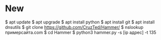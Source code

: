 # New
$ apt update
$ apt upgrade
$ apt install python
$ apt install git
$ apt install dnsutils
$ git clone https://github.com/CruzTed/Hammer/
$ nslookup примерсайта.com
$ cd Hammer
$ python3 hammer.py -s [ip адрес] -t 135 
